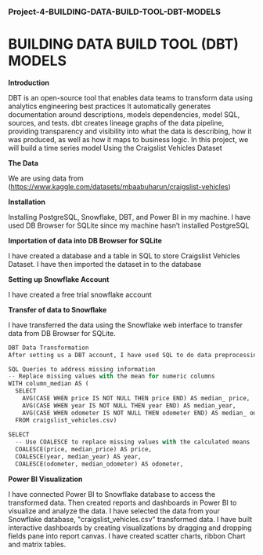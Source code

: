 ### Project-4-BUILDING-DATA-BUILD-TOOL-DBT-MODELS
# **BUILDING DATA BUILD TOOL (DBT) MODELS**


**Introduction**


DBT is an open-source tool that enables data teams to transform data using analytics engineering best practices
It automatically generates documentation around descriptions, models dependencies, model SQL, sources, and tests. dbt creates lineage graphs of the data pipeline, providing transparency and visibility into what the data is describing, how it was produced, as well as how it maps to business logic. 
In this project, we will build a time series model Using the Craigslist Vehicles Dataset

**The Data**

We are using data from (https://www.kaggle.com/datasets/mbaabuharun/craigslist-vehicles)

**Installation**

Installing PostgreSQL, Snowflake, DBT, and Power BI in my machine. 
I have used DB Browser for SQLite since my machine hasn’t installed PostgreSQL

**Importation of data into DB Browser for SQLite**

I have created a database and a table in SQL to store Craigslist Vehicles Dataset. 
I have then imported the dataset in to the database

**Setting up Snowflake Account**

I have created a free trial snowflake account 

**Transfer of data to Snowflake**

I have transferred the data using the Snowflake web interface to transfer data from DB Browser for SQLite.

```python 
DBT Data Transformation
After setting us a DBT account, I have used SQL to do data preprocessing, i.e. handling missing information, .

SQL Queries to address missing information
-- Replace missing values with the mean for numeric columns
WITH column_median AS (
  SELECT
    AVG(CASE WHEN price IS NOT NULL THEN price END) AS median_ price,
    AVG(CASE WHEN year IS NOT NULL THEN year END) AS median_year,
    AVG(CASE WHEN odometer IS NOT NULL THEN odometer END) AS median_ odometer,
  FROM craigslist_vehicles.csv)
 
SELECT
  -- Use COALESCE to replace missing values with the calculated means
  COALESCE(price, median_price) AS price,
  COALESCE(year, median_year) AS year,
  COALESCE(odometer, median_odometer) AS odometer,
```

**Power BI Visualization**

I have connected Power BI to Snowflake database to access the transformed data. Then created reports and dashboards in Power BI to visualize and analyze the data.
I have selected the data from your Snowflake database, "craigslist_vehicles.csv" transformed data. 
I have built interactive dashboards by creating visualizations by dragging and dropping fields pane into report canvas. 
I have created scatter charts, ribbon Chart and matrix tables.  

